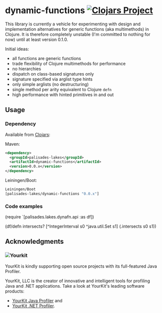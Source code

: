 # dynamic-functions [![Clojars Project](https://img.shields.io/clojars/v/palisades-lakes/dynamic-functions.svg)](https://clojars.org/palisades-lakes/dynamic-functions)

This library is currently a vehicle for experimenting with 
design and implementation alternatives for generic functions
(aka multimethods)
in Clojure.
It is therefore completely unstable 
(I'm committed to nothing for now)
until at least version 0.1.0.

Initial ideas:
- all functions are generic functions
- trade flexibility of Clojure multimethods for performance
- no hierarchies
- dispatch on class-based signatures only
- signature specified via arglist type hints
- only simple arglists (no destructuring)
- single method per arity equivalent to Clojure `defn`
- high performance with hinted primitives in and out
 
## Usage

### Dependency 

Available from 
[Clojars](https://clojars.org/palisades-lakes/dynamic-functions):

Maven:

```xml
<dependency>
  <groupId>palisades-lakes</groupId>
  <artifactId>dynamic-functions</artifactId>
  <version>0.0.x</version>
</dependency>
```

Leiningen/Boot:
```clojure
Leiningen/Boot
[palisades-lakes/dynamic-functions "0.0.x"]
```

### Code examples

(require `[palisades.lakes.dynafn.api :as df])

(df/defn intersects? 
  [^IntegerInterval s0 ^java.util.Set s1]
  (.intersects s0 s1))
  
## Acknowledgments

### ![Yourkit](https://www.yourkit.com/images/yklogo.png)

YourKit is kindly supporting open source projects with its full-featured Java
Profiler.

YourKit, LLC is the creator of innovative and intelligent tools for profiling
Java and .NET applications. Take a look at YourKit's leading software products:

* <a href="http://www.yourkit.com/java/profiler/index.jsp">YourKit Java Profiler</a> and
* <a href="http://www.yourkit.com/.net/profiler/index.jsp">YourKit .NET Profiler</a>.

